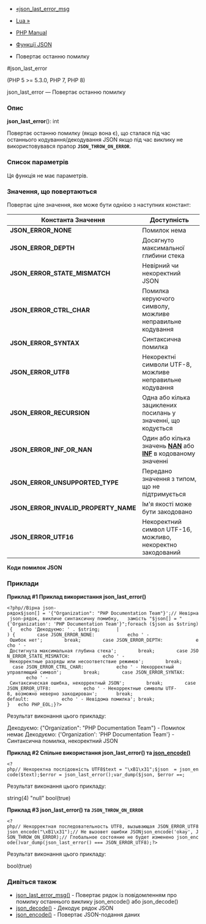 - [«json_last_error_msg](function.json-last-error-msg.md)
- [Lua »](book.lua.md)

- [PHP Manual](index.md)
- [Функції JSON](ref.json.md)
- Повертає останню помилку

#json_last_error

(PHP 5 \>= 5.3.0, PHP 7, PHP 8)

json_last_error — Повертає останню помилку

### Опис

**json_last_error**(): int

Повертає останню помилку (якщо вона є), що сталася під час
останнього кодування/декодування JSON якщо під час виклику не
використовувався прапор **`JSON_THROW_ON_ERROR`**.

### Список параметрів

Ця функція не має параметрів.

### Значення, що повертаються

Повертає ціле значення, яке може бути однією з наступних
констант:

| Константа Значення                   | Доступність                                                                                                                                      |
| ------------------------------------ | ------------------------------------------------------------------------------------------------------------------------------------------------ |
| **JSON_ERROR_NONE**                  | Помилок нема                                                                                                                                     |                                                                                                                                                      
| **JSON_ERROR_DEPTH**                 | Досягнуто максимальної глибини стека                                                                                                             |
| **JSON_ERROR_STATE_MISMATCH**        | Невірний чи некоректний JSON                                                                                                                     |
| **JSON_ERROR_CTRL_CHAR**             | Помилка керуючого символу, можливе неправильне кодування                                                                                         |
| **JSON_ERROR_SYNTAX**                | Синтаксична помилка                                                                                                                              |
| **JSON_ERROR_UTF8**                  | Некоректні символи UTF-8, можливе неправильне кодування                                                                                          |
| **JSON_ERROR_RECURSION**             | Одна або кілька зациклених посилань у значенні, що кодується                                                                                     |
| **JSON_ERROR_INF_OR_NAN**            | Один або кілька значень [**NAN**](language.types.float.md#language.types.float.nan) або [**INF**](function.is-infinite.md) в кодованому значенні |
| **JSON_ERROR_UNSUPPORTED_TYPE**      | Передано значення з типом, що не підтримується                                                                                                   |
| **JSON_ERROR_INVALID_PROPERTY_NAME** | Ім'я якості може бути закодовано                                                                                                                 |
| **JSON_ERROR_UTF16**                 | Некоректний символ UTF-16, можливо, некоректно закодований                                                                                       |

**Коди помилок JSON**

### Приклади

**Приклад #1 Приклад використання **json_last_error()****

`<?php//Вірна json-рядок$json[] = '{"Organization": "PHP Documentation Team"}';// Невірна json-рядок, викличе синтаксичну помибку,   замість "$json[] = "{'Organization': 'PHP Documentation Team'}";foreach ($json as $string) {   echo 'Декодуємо: ' . $string;      | ) {        case JSON_ERROR_NONE:            echo ' - Ошибок нет';        break;        case JSON_ERROR_DEPTH:            echo ' - Достигнута максимальная глубина стека';        break;        case JSON_ERROR_STATE_MISMATCH:            echo ' - Некорректные разряды или несоответствие режимов';        break;        case JSON_ERROR_CTRL_CHAR:            echo ' - Некорректный управляющий символ';        break;        case JSON_ERROR_SYNTAX:            echo ' - Синтаксическая ошибка, некорректный JSON';        break;        case JSON_ERROR_UTF8:            echo ' - Некорректные символы UTF-8, возможно неверно закодирован';       break; default:            echo ' - Невідома помилка'; break; }   echo PHP_EOL;}?> `

Результат виконання цього прикладу:

Декодуємо: {"Organization": "PHP Documentation Team"} - Помилок немає
Декодуємо: {'Organization': 'PHP Documentation Team'} - Синтаксична помилка, некоректний JSON

**Приклад #2 Спільне використання **json_last_error()** та
[json_encode()](function.json-encode.md)**

` <?php// Некоректна послідовність UTF8$text = "\xB1\x31";$json  = json_encode($text);$error = json_last_error();var_dump($json, $error ==; `

Результат виконання цього прикладу:

string(4) "null"
bool(true)

**Приклад #3 **json_last_error()** та **`JSON_THROW_ON_ERROR`****

` <?php// Некорректная последовательность UTF8, вызывающая JSON_ERROR_UTF8json_encode("\xB1\x31");// Не вызовет ошибки JSONjson_encode('okay', JSON_THROW_ON_ERROR);// Глобальное состояние не будет изменено json_encode()var_dump(json_last_error() === JSON_ERROR_UTF8);?> `

Результат виконання цього прикладу:

bool(true)

### Дивіться також

- [json_last_error_msg()](function.json-last-error-msg.md) -
Повертає рядок із повідомленням про помилку останнього виклику
json_encode() або json_decode()
- [json_decode()](function.json-decode.md) - Декодує рядок JSON
- [json_encode()](function.json-encode.md) - Повертає
JSON-подання даних
